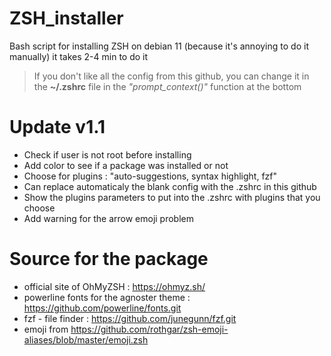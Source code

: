 # ZSH_installer
Bash script for installing ZSH on debian 11 (because it's annoying to do it manually) it takes 2-4 min to do it

> If you don't like all the config from this github, you can change it in the **~/.zshrc** file in the *"prompt_context()"* function at the bottom

# Update v1.1
- Check if user is not root before installing
- Add color to see if a package was installed or not
- Choose for plugins : "auto-suggestions, syntax highlight, fzf"
- Can replace automaticaly the blank config with the .zshrc in this github
- Show the plugins parameters to put into the .zshrc with plugins that you choose
- Add warning for the arrow emoji problem


# Source for the package
- official site of OhMyZSH : https://ohmyz.sh/
- powerline fonts for the agnoster theme : https://github.com/powerline/fonts.git
- fzf - file finder : https://github.com/junegunn/fzf.git
- emoji from https://github.com/rothgar/zsh-emoji-aliases/blob/master/emoji.zsh
